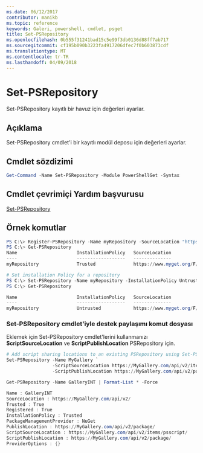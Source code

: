 ```yaml
---
ms.date: 06/12/2017
contributor: manikb
ms.topic: reference
keywords: Galeri, powershell, cmdlet, psget
title: Set-PSRepository
ms.openlocfilehash: 0b555f31241bad15c5e99f3db0136d88ff7ab717
ms.sourcegitcommit: cf195b090b3223fa4917206dfec7f0b603873cdf
ms.translationtype: MT
ms.contentlocale: tr-TR
ms.lasthandoff: 04/09/2018
---
```

# <a name="set-psrepository"></a>Set-PSRepository

Set-PSRepository kayıtlı bir havuz için değerleri ayarlar.

## <a name="description"></a>Açıklama

Set-PSRepository cmdlet'i bir kayıtlı modül deposu için değerleri ayarlar.

## <a name="cmdlet-syntax"></a>Cmdlet sözdizimi

```powershell
Get-Command -Name Set-PSRepository -Module PowerShellGet -Syntax
```
## <a name="cmdlet-online-help-reference"></a>Cmdlet çevrimiçi Yardım başvurusu

[Set-PSRepository](http://go.microsoft.com/fwlink/?LinkID=517128)

## <a name="example-commands"></a>Örnek komutlar

```powershell
PS C:\> Register-PSRepository -Name myRepository -SourceLocation "https://www.myget.org/F/powershellgetdemo/api/v2" -InstallationPolicy Trusted
PS C:\> Get-PSRepository
Name                      InstallationPolicy   SourceLocation
----                      ------------------   --------------
myRepository              Trusted              https://www.myget.org/F/powershellgetdemo/api/v2

# Set installation Policy for a repository
PS C:\> Set-PSRepository -Name myRepository -InstallationPolicy Untrusted
PS C:\> Get-PSRepository

Name                      InstallationPolicy   SourceLocation
----                      ------------------   --------------
myRepository              Untrusted            https://www.myget.org/F/powershellgetdemo/api/v2
```


### <a name="set-psrepository-cmdlet-with-script-sharing-support"></a>Set-PSRepository cmdlet'iyle destek paylaşımı komut dosyası

Eklemek için Set-PSRepository cmdlet'lerini kullanmanızı **ScriptSourceLocation** ve **ScriptPublishLocation** PSRepository için.
```powershell
# Add script sharing locations to an existing PSRepository using Set-PSRepository object.
Set-PSRepository -Name MyGallery `
                 -ScriptSourceLocation https://MyGallery.com/api/v2/items/psscript/ `
                 -ScriptPublishLocation https://MyGallery.com/api/v2/package/

Get-PSRepository -Name GalleryINT | Format-List * -Force

Name : GalleryINT
SourceLocation : https://MyGallery.com/api/v2/
Trusted : True
Registered : True
InstallationPolicy : Trusted
PackageManagementProvider : NuGet
PublishLocation : https://MyGallery.com/api/v2/package/
ScriptSourceLocation : https://MyGallery.com/api/v2/items/psscript/
ScriptPublishLocation : https://MyGallery.com/api/v2/package/
ProviderOptions : {}

```